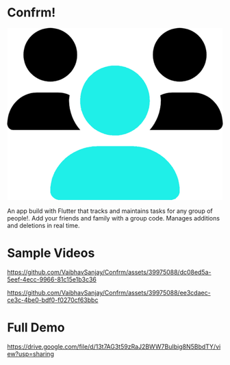 # Confrm!

![image](assets/icon/icon_android.png)

An app build with Flutter that tracks and maintains tasks for any group of people!. Add your friends and family with a group code. Manages additions and deletions in real time. 

# Sample Videos


https://github.com/VaibhavSanjay/Confrm/assets/39975088/dc08ed5a-5eef-4ecc-9966-81c15e1b3c36

https://github.com/VaibhavSanjay/Confrm/assets/39975088/ee3cdaec-ce3c-4be0-bdf0-f0270cf63bbc

# Full Demo
https://drive.google.com/file/d/13t7AG3t59zRaJ2BWW7BuIbig8N5BbdTY/view?usp=sharing
